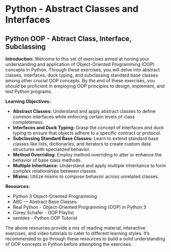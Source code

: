 # Python - Abstract Classes and Interfaces

## Python OOP - Abtract Class, Interface, Subclassing
**Introduction:**
Welcome to this set of exercises aimed at honing your understanding and application of Object-Oriented Programming (OOP) concepts in Python. Through these exercises, you will delve into abstract classes, interfaces, duck typing, and subclassing standard base classes among other crucial OOP concepts. By the end of these exercises, you should be proficient in employing OOP principles to design, implement, and test Python programs.

**Learning Objectives:**
- **Abstract Classes:** Understand and apply abstract classes to define common interfaces while enforcing certain levels of class completeness.
- **Interfaces and Duck Typing:** Grasp the concept of interfaces and duck typing to ensure that objects adhere to a specific contract or protocol.
- **Subclassing Standard Base Classes:** Learn to extend standard base classes like lists, dictionaries, and iterators to create custom data structures with specialized behavior.
- **Method Overriding:** Employ method overriding to alter or enhance the behavior of base class methods.
- **Multiple Inheritance:** Understand and apply multiple inheritance to form complex relationships between classes.
- **Mixins:** Utilize mixins to compose behavior across unrelated classes.

**Resources:**
- Python 3 Object-Oriented Programming
- ABC — Abstract Base Classes
- Real Python - Object-Oriented Programming (OOP) in Python 3
- Corey Schafer - OOP Playlist
- sentdex - Python OOP Tutorial

The above resources provide a mix of reading material, interactive exercises, and video tutorials to cater to different learning styles. It’s recommended to go through these resources to build a solid understanding of OOP concepts in Python before attempting the exercises.